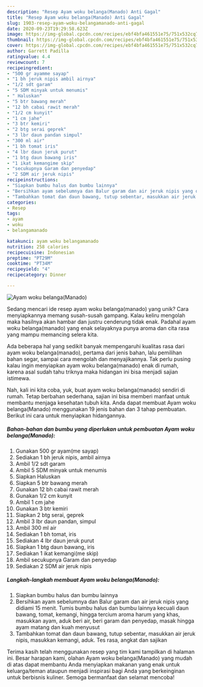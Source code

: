 ```yaml
---
description: "Resep Ayam woku belanga(Manado) Anti Gagal"
title: "Resep Ayam woku belanga(Manado) Anti Gagal"
slug: 1903-resep-ayam-woku-belangamanado-anti-gagal
date: 2020-09-23T19:29:58.623Z
image: https://img-global.cpcdn.com/recipes/ebf4bfa461551e75/751x532cq70/ayam-woku-belangamanado-foto-resep-utama.jpg
thumbnail: https://img-global.cpcdn.com/recipes/ebf4bfa461551e75/751x532cq70/ayam-woku-belangamanado-foto-resep-utama.jpg
cover: https://img-global.cpcdn.com/recipes/ebf4bfa461551e75/751x532cq70/ayam-woku-belangamanado-foto-resep-utama.jpg
author: Garrett Padilla
ratingvalue: 4.4
reviewcount: 7
recipeingredient:
- "500 gr ayamme sayap"
- "1 bh jeruk nipis ambil airnya"
- "1/2 sdt garam"
- "5 SDM minyak untuk menumis"
- " Haluskan"
- "5 btr bawang merah"
- "12 bh cabai rawit merah"
- "1/2 cm kunyit"
- "1 cm jahe"
- "3 btr kemiri"
- "2 btg serai geprek"
- "3 lbr daun pandan simpul"
- "300 ml air"
- "1 bh tomat iris"
- "4 lbr daun jeruk purut"
- "1 btg daun bawang iris"
- "1 ikat kemangime skip"
- "secukupnya Garam dan penyedap"
- "2 SDM air jeruk nipis"
recipeinstructions:
- "Siapkan bumbu halus dan bumbu lainnya"
- "Bersihkan ayam sebelumnya dan Balur garam dan air jeruk nipis yang didiami 15 menit. Tumis bumbu halus dan bumbu lainnya kecuali daun bawang, tomat, kemangi, hingga tercium aroma harum yang khas, masukkan ayam, aduk beri air, beri garam dan penyedap, masak hingga ayam matang dan kuah menyusut"
- "Tambahkan tomat dan daun bawang, tutup sebentar, masukkan air jeruk nipis, masukkan kemangi, aduk. Tes rasa, angkat dan sajikan"
categories:
- Resep
tags:
- ayam
- woku
- belangamanado

katakunci: ayam woku belangamanado 
nutrition: 258 calories
recipecuisine: Indonesian
preptime: "PT29M"
cooktime: "PT34M"
recipeyield: "4"
recipecategory: Dinner

---
```



![Ayam woku belanga(Manado)](https://img-global.cpcdn.com/recipes/ebf4bfa461551e75/751x532cq70/ayam-woku-belangamanado-foto-resep-utama.jpg)

Sedang mencari ide resep ayam woku belanga(manado) yang unik? Cara menyiapkannya memang susah-susah gampang. Kalau keliru mengolah maka hasilnya akan hambar dan justru cenderung tidak enak. Padahal ayam woku belanga(manado) yang enak selayaknya punya aroma dan cita rasa yang mampu memancing selera kita.

Ada beberapa hal yang sedikit banyak mempengaruhi kualitas rasa dari ayam woku belanga(manado), pertama dari jenis bahan, lalu pemilihan bahan segar, sampai cara mengolah dan menyajikannya. Tak perlu pusing kalau ingin menyiapkan ayam woku belanga(manado) enak di rumah, karena asal sudah tahu triknya maka hidangan ini bisa menjadi sajian istimewa.




Nah, kali ini kita coba, yuk, buat ayam woku belanga(manado) sendiri di rumah. Tetap berbahan sederhana, sajian ini bisa memberi manfaat untuk membantu menjaga kesehatan tubuh kita. Anda dapat membuat Ayam woku belanga(Manado) menggunakan 19 jenis bahan dan 3 tahap pembuatan. Berikut ini cara untuk menyiapkan hidangannya.

<!--inarticleads1-->

##### Bahan-bahan dan bumbu yang diperlukan untuk pembuatan Ayam woku belanga(Manado):

1. Gunakan 500 gr ayam(me sayap)
1. Sediakan 1 bh jeruk nipis, ambil airnya
1. Ambil 1/2 sdt garam
1. Ambil 5 SDM minyak untuk menumis
1. Siapkan  Haluskan
1. Siapkan 5 btr bawang merah
1. Gunakan 12 bh cabai rawit merah
1. Gunakan 1/2 cm kunyit
1. Ambil 1 cm jahe
1. Gunakan 3 btr kemiri
1. Siapkan 2 btg serai, geprek
1. Ambil 3 lbr daun pandan, simpul
1. Ambil 300 ml air
1. Sediakan 1 bh tomat, iris
1. Sediakan 4 lbr daun jeruk purut
1. Siapkan 1 btg daun bawang, iris
1. Sediakan 1 ikat kemangi(me skip)
1. Ambil secukupnya Garam dan penyedap
1. Sediakan 2 SDM air jeruk nipis




<!--inarticleads2-->

##### Langkah-langkah membuat Ayam woku belanga(Manado):

1. Siapkan bumbu halus dan bumbu lainnya
1. Bersihkan ayam sebelumnya dan Balur garam dan air jeruk nipis yang didiami 15 menit. Tumis bumbu halus dan bumbu lainnya kecuali daun bawang, tomat, kemangi, hingga tercium aroma harum yang khas, masukkan ayam, aduk beri air, beri garam dan penyedap, masak hingga ayam matang dan kuah menyusut
1. Tambahkan tomat dan daun bawang, tutup sebentar, masukkan air jeruk nipis, masukkan kemangi, aduk. Tes rasa, angkat dan sajikan




Terima kasih telah menggunakan resep yang tim kami tampilkan di halaman ini. Besar harapan kami, olahan Ayam woku belanga(Manado) yang mudah di atas dapat membantu Anda menyiapkan makanan yang enak untuk keluarga/teman ataupun menjadi inspirasi bagi Anda yang berkeinginan untuk berbisnis kuliner. Semoga bermanfaat dan selamat mencoba!
